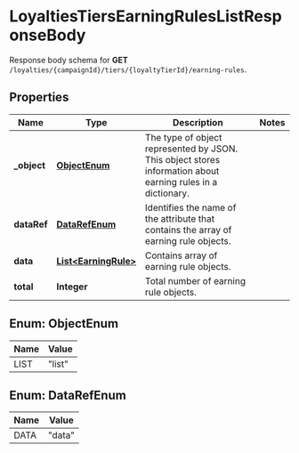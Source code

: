 

# LoyaltiesTiersEarningRulesListResponseBody

Response body schema for **GET** `/loyalties/{campaignId}/tiers/{loyaltyTierId}/earning-rules`.

## Properties

| Name | Type | Description | Notes |
|------------ | ------------- | ------------- | -------------|
|**_object** | [**ObjectEnum**](#ObjectEnum) | The type of object represented by JSON. This object stores information about earning rules in a dictionary. |  |
|**dataRef** | [**DataRefEnum**](#DataRefEnum) | Identifies the name of the attribute that contains the array of earning rule objects. |  |
|**data** | [**List&lt;EarningRule&gt;**](EarningRule.md) | Contains array of earning rule objects. |  |
|**total** | **Integer** | Total number of earning rule objects. |  |



## Enum: ObjectEnum

| Name | Value |
|---- | -----|
| LIST | &quot;list&quot; |



## Enum: DataRefEnum

| Name | Value |
|---- | -----|
| DATA | &quot;data&quot; |



